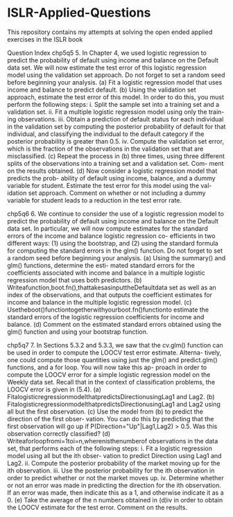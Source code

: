 # ISLR-Applied-Questions
This repository contains my attempts at solving the open ended applied exercises in the ISLR book


Question Index 
chp5q5
5. In Chapter 4, we used logistic regression to predict the probability of default using income and balance on the Default data set. We will now estimate the test error of this logistic regression model using the validation set approach. Do not forget to set a random seed before beginning your analysis.
(a) Fit a logistic regression model that uses income and balance to predict default.
(b) Using the validation set approach, estimate the test error of this model. In order to do this, you must perform the following steps:
i. Split the sample set into a training set and a validation set.
ii. Fit a multiple logistic regression model using only the train-
ing observations.
iii. Obtain a prediction of default status for each individual in
the validation set by computing the posterior probability of default for that individual, and classifying the individual to the default category if the posterior probability is greater than 0.5.
iv. Compute the validation set error, which is the fraction of the observations in the validation set that are misclassified.
(c) Repeat the process in (b) three times, using three different splits of the observations into a training set and a validation set. Com- ment on the results obtained.
(d) Now consider a logistic regression model that predicts the prob- ability of default using income, balance, and a dummy variable for student. Estimate the test error for this model using the val- idation set approach. Comment on whether or not including a dummy variable for student leads to a reduction in the test error rate.

chp5q6
6. We continue to consider the use of a logistic regression model to predict the probability of default using income and balance on the Default data set. In particular, we will now compute estimates for the standard errors of the income and balance logistic regression co- efficients in two different ways: (1) using the bootstrap, and (2) using the standard formula for computing the standard errors in the glm() function. Do not forget to set a random seed before beginning your analysis.
(a) Using the summary() and glm() functions, determine the esti- mated standard errors for the coefficients associated with income and balance in a multiple logistic regression model that uses both predictors.
(b) Writeafunction,boot.fn(),thattakesasinputtheDefaultdata set as well as an index of the observations, and that outputs the coefficient estimates for income and balance in the multiple logistic regression model.
(c) Usetheboot()functiontogetherwithyourboot.fn()functionto estimate the standard errors of the logistic regression coefficients for income and balance.
(d) Comment on the estimated standard errors obtained using the glm() function and using your bootstrap function.

chp5q7
7. In Sections 5.3.2 and 5.3.3, we saw that the cv.glm() function can be used in order to compute the LOOCV test error estimate. Alterna- tively, one could compute those quantities using just the glm() and predict.glm() functions, and a for loop. You will now take this ap- proach in order to compute the LOOCV error for a simple logistic regression model on the Weekly data set. Recall that in the context of classification problems, the LOOCV error is given in (5.4).
(a) FitalogisticregressionmodelthatpredictsDirectionusingLag1 and Lag2.
(b) FitalogisticregressionmodelthatpredictsDirectionusingLag1 and Lag2 using all but the first observation.
(c) Use the model from (b) to predict the direction of the first obser- vation. You can do this by predicting that the first observation will go up if P(Direction="Up"|Lag1,Lag2) > 0.5. Was this observation correctly classified?
(d) Writeaforloopfromi=1toi=n,wherenisthenumberof observations in the data set, that performs each of the following steps:
i. Fit a logistic regression model using all but the ith obser- vation to predict Direction using Lag1 and Lag2.
ii. Compute the posterior probability of the market moving up for the ith observation.
iii. Use the posterior probability for the ith observation in order to predict whether or not the market moves up.
iv. Determine whether or not an error was made in predicting the direction for the ith observation. If an error was made, then indicate this as a 1, and otherwise indicate it as a 0.
(e) Take the average of the n numbers obtained in (d)iv in order to obtain the LOOCV estimate for the test error. Comment on the results.
